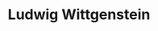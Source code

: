 ---
title: "Ludwig Wittgenstein"
hashtag: "ludwig-wittgenstein"
tags:
  - Philosopher
  - Human Being
---